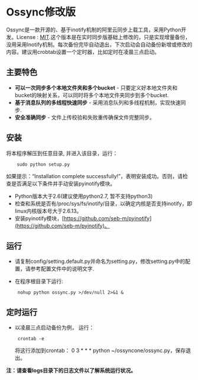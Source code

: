 # Ossync修改版

Ossync是一款开源的、基于inotify机制的阿里云同步上载工具，采用Python开发。License : [MIT](http://rem.mit-license.org/).这个版本是在实时同步版基础上修改的，只是实现增量备份，没用采用Inotify机制。每次备份完毕自动退出，下次启动会自动备份新增或修改的内容。建议用crobtab设置一个定时器，比如定时在凌晨三点启动。

## 主要特色
     
  * **可以一次同步多个本地文件夹和多个bucket** - 只要定义好本地文件夹和bucket的映射关系，可以同时将多个本地文件夹同步到多个bucket.
  * **基于消息队列的多线程快速同步** - 采用消息队列和多线程机制，实现快速同步.
  * **安全准确同步** - 文件上传校验和失败重传确保文件完整同步。

## 安装
将本程序解压到任意目录, 并进入该目录，运行：

 		sudo python setup.py
 		
如果提示：“Installation complete successfully!”，表明安装成功。否则，请检查是否满足以下条件并手动安装pyinotify模块。

* Python版本大于2.6(建议使用python2.7, 暂不支持python3)
* 检查和系统是否有/proc/sys/fs/inotify/目录，以确定内核是否支持inotify，即linux内核版本号大于2.6.13。
* 安装pyinotify模块，[https://github.com/seb-m/pyinotify](https://github.com/seb-m/pyinotify)。

   
## 运行
 * 请复制config/setting.default.py并命名为setting.py，修改setting.py中的配置，请参考配置文件中的说明文字.
 * 在程序根目录下运行:
 
 		nohup python ossync.py >/dev/null 2>&1 &
 
## 定时运行
  
 * 以凌晨三点启动备份为例， 运行： 
 
 		crontab -e
		
	将这行添加到crontab： 0 3 * * *  python ~/ossyncone/ossync.py，保存退出。
  		
**注：请查看logs目录下的日志文件以了解系统运行状况。**

